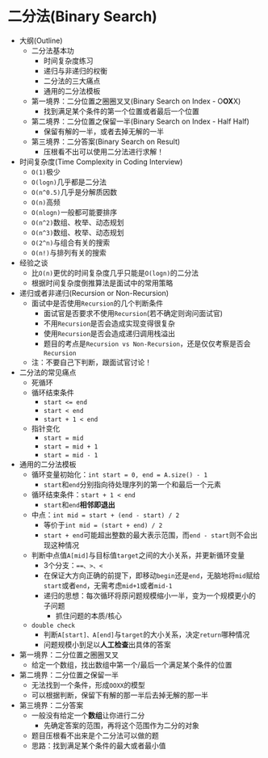 # 二分法(Binary Search)
* 大纲(Outline)
  * 二分法基本功
    * 时间复杂度练习
    * 递归与非递归的权衡
    * 二分法的三大痛点
    * 通用的二分法模板
  * 第一境界：二分位置之圈圈叉叉(Binary Search on Index - O**OX**X)
    * 找到满足某个条件的第一个位置或者最后一个位置
  * 第二境界：二分位置之保留一半(Binary Search on Index - Half Half)
    * 保留有解的一半，或者去掉无解的一半
  * 第三境界：二分答案(Binary Search on Result)
    * 压根看不出可以使用二分法进行求解！
* 时间复杂度(Time Complexity in Coding Interview)
  * `O(1)`极少
  * `O(logn)`几乎都是二分法
  * `O(n^0.5)`几乎是分解质因数
  * `O(n)`高频
  * `O(nlogn)`一般都可能要排序
  * `O(n^2)`数组、枚举、动态规划
  * `O(n^3)`数组、枚举、动态规划
  * `O(2^n)`与组合有关的搜索
  * `O(n!)`与排列有关的搜索
* 经验之谈
  * 比`O(n)`更优的时间复杂度几乎只能是`O(logn)`的二分法
  * 根据时间复杂度倒推算法是面试中的常用策略
* 递归或者非递归(Recursion or Non-Recursion)
  * 面试中是否使用`Recursion`的几个判断条件
    * 面试官是否要求不使用`Recursion`(若不确定则询问面试官)
    * 不用`Recursion`是否会造成实现变得很复杂
    * 使用`Recursion`是否会造成递归调用栈溢出
    * 题目的考点是`Recursion vs Non-Recursion`，还是仅仅考察是否会`Recursion`
  * 注：不要自己下判断，跟面试官讨论！
* 二分法的常见痛点
  * 死循环
  * 循环结束条件
    * `start <= end`
    * `start < end`
    * `start + 1 < end`
  * 指针变化
    * `start = mid`
    * `start = mid + 1`
    * `start = mid - 1`
* 通用的二分法模板
  * 循环变量初始化：`int start = 0, end = A.size() - 1`
    * `start`和`end`分别指向待处理序列的第一个和最后一个元素
  * 循环结束条件：`start + 1 < end`
    * `start`和`end`**相邻即退出**
  * 中点：`int mid = start + (end - start) / 2`
    * 等价于`int mid = (start + end) / 2`
    * `start + end`可能超出整数的最大表示范围，而`end - start`则不会出现这种情况
  * 判断中点值`A[mid]`与目标值`target`之间的大小关系，并更新循环变量
    * 3个分支：`==、>、<`
    * 在保证大方向正确的前提下，即移动`begin`还是`end`，无脑地将`mid`赋给`start`或者`end`，无需考虑`mid+1`或者`mid-1`
    * 递归的思想：每次循环将原问题规模缩小一半，变为一个规模更小的子问题
      * 抓住问题的本质/核心
  * `double check`
    * 判断`A[start]、A[end]`与`target`的大小关系，决定`return`哪种情况
    * 问题规模小到足以**人工检查**出具体的答案
* 第一境界：二分位置之圈圈叉叉
  * 给定一个数组，找出数组中第一个/最后一个满足某个条件的位置
* 第二境界：二分位置之保留一半
  * 无法找到一个条件，形成`OOXX`的模型
  * 可以根据判断，保留下有解的那一半后去掉无解的那一半
* 第三境界：二分答案
  * 一般没有给定一个**数组**让你进行二分
    * 先确定答案的范围，再将这个范围作为二分的对象
  * 题目压根看不出来是个二分法可以做的题
  * 思路：找到满足某个条件的最大或者最小值
